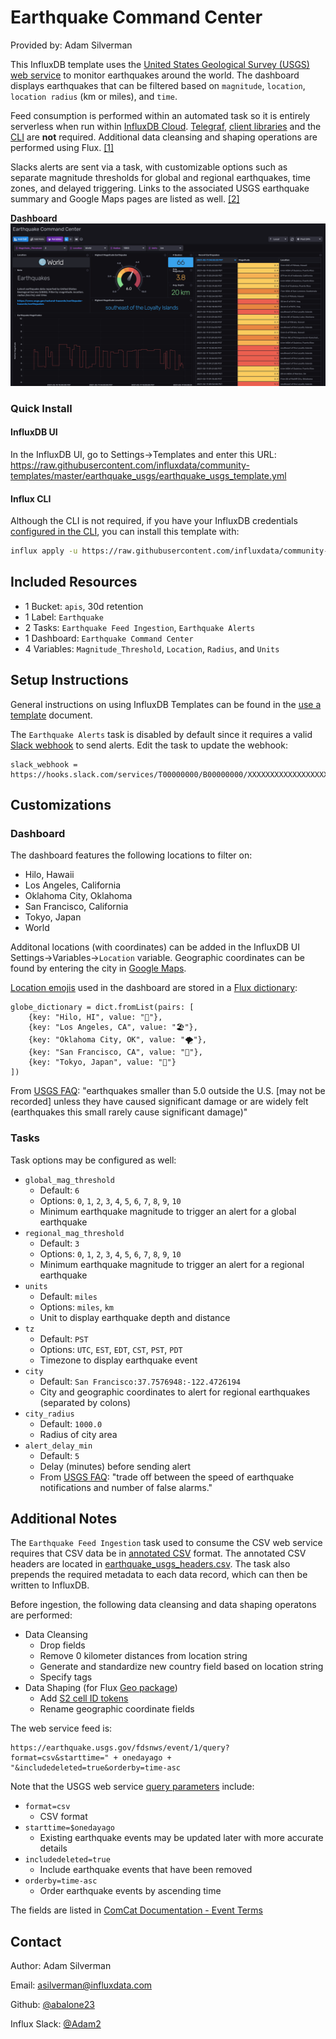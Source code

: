 # Earthquake Command Center

Provided by: Adam Silverman

This InfluxDB template uses the [United States Geological Survey (USGS) web service](https://earthquake.usgs.gov/fdsnws/event/1/) to monitor earthquakes around the world. The dashboard displays earthquakes that can be filtered based on `magnitude`, `location`, `location radius` (km or miles), and `time`.

Feed consumption is performed within an automated task so it is entirely serverless when run within [InfluxDB Cloud](https://www.influxdata.com/products/influxdb-cloud/). [Telegraf](https://www.influxdata.com/time-series-platform/telegraf/), [client libraries](https://docs.influxdata.com/influxdb/cloud/tools/client-libraries/) and the [CLI](https://docs.influxdata.com/influxdb/cloud/tools/clis/) are **not** required. Additional data cleansing and shaping operations are performed using Flux. [[1]](https://www.github.com/influxdata/community-templates/tree/master/earthquake_usgs#additional-notes)

Slacks alerts are sent via a task, with customizable options such as separate magnitude thresholds for global and regional earthquakes, time zones, and delayed triggering. Links to the associated USGS earthquake summary and Google Maps pages are listed as well. [[2]](https://www.github.com/influxdata/community-templates/tree/master/earthquake_usgs#tasks)

**Dashboard**
![Earthquake Monitoring Dashboard](earthquake_monitoring.png)

### Quick Install

#### InfluxDB UI
In the InfluxDB UI, go to Settings->Templates and enter this URL: https://raw.githubusercontent.com/influxdata/community-templates/master/earthquake_usgs/earthquake_usgs_template.yml

#### Influx CLI
Although the CLI is not required, if you have your InfluxDB credentials
[configured in the CLI](https://v2.docs.influxdata.com/v2.0/reference/cli/influx/config/),
you can install this template with:

```sh
influx apply -u https://raw.githubusercontent.com/influxdata/community-templates/master/earthquake_usgs/earthquake_usgs_template.yml
```

## Included Resources
  - 1 Bucket: `apis`, 30d retention
  - 1 Label: `Earthquake`
  - 2 Tasks: `Earthquake Feed Ingestion`, `Earthquake Alerts`
  - 1 Dashboard: `Earthquake Command Center`
  - 4 Variables: `Magnitude_Threshold`, `Location`, `Radius`, and `Units`

## Setup Instructions
General instructions on using InfluxDB Templates can be found in the [use a template](../docs/use_a_template.md) document.

The `Earthquake Alerts` task is disabled by default since it requires a valid [Slack webhook](https://api.slack.com/messaging/webhooks) to send alerts.
Edit the task to update the webhook:
```
slack_webhook = https://hooks.slack.com/services/T00000000/B00000000/XXXXXXXXXXXXXXXXXXXXXXXX
```

## Customizations
### Dashboard

The dashboard features the following locations to filter on:
- Hilo, Hawaii
- Los Angeles, California
- Oklahoma City, Oklahoma
- San Francisco, California
- Tokyo, Japan
- World

Additonal locations (with coordinates) can be added in the InfluxDB UI Settings->Variables->`Location` variable. Geographic coordinates can be found by entering the city in [Google Maps](https://www.google.com/maps/).

[Location emojis](https://emojipedia.org/travel-places/) used in the dashboard are stored in a [Flux dictionary](https://docs.influxdata.com/influxdb/v2.0/reference/flux/stdlib/dict/):
```
globe_dictionary = dict.fromList(pairs: [
    {key: "Hilo, HI", value: "🌋"},
    {key: "Los Angeles, CA", value: "🏖️"},
    {key: "Oklahoma City, OK", value: "🌪️"},
    {key: "San Francisco, CA", value: "🌉"},
    {key: "Tokyo, Japan", value: "🗾"}
])
```
From [USGS FAQ](https://www.usgs.gov/faqs/why-earthquake-was-reportedrecorded-network-x-or-i-felt-not-latest-earthquakes-maplist): "earthquakes smaller than 5.0 outside the U.S. [may not be recorded] unless they have caused significant damage or are widely felt (earthquakes this small rarely cause significant damage)"

### Tasks
Task options may be configured as well:

- `global_mag_threshold`
    - Default: `6`
    - Options: `0`, `1`, `2`, `3`, `4`, `5`, `6`, `7`, `8`, `9`, `10`
    - Minimum earthquake magnitude to trigger an alert for a global earthquake
- `regional_mag_threshold`
    - Default: `3`
    - Options: `0`, `1`, `2`, `3`, `4`, `5`, `6`, `7`, `8`, `9`, `10`
    - Minimum earthquake magnitude to trigger an alert for a regional earthquake
- `units`
    - Default: `miles`
    - Options: `miles`, `km`
    - Unit to display earthquake depth and distance
- `tz`
    - Default: `PST`
    - Options: `UTC`, `EST`, `EDT`, `CST`, `PST`, `PDT`
    - Timezone to display earthquake event
- `city`
    - Default: `San Francisco:37.7576948:-122.4726194`
    - City and geographic coordinates to alert for regional earthquakes (separated by colons)
- `city_radius`
    - Default: `1000.0`
    - Radius of city area
- `alert_delay_min`
    - Default: `5`
    - Delay (minutes) before sending alert
    - From [USGS FAQ](https://www.usgs.gov/faqs/why-do-some-earthquakes-disappear-maplist): "trade off between the speed of earthquake notifications and number of false alarms."

## Additional Notes
The `Earthquake Feed Ingestion` task used to consume the CSV web service requires that CSV data be in [annotated CSV](https://docs.influxdata.com/influxdb/v2.0/reference/syntax/annotated-csv/) format. The annotated CSV headers are located in [earthquake_usgs_headers.csv](https://raw.githubusercontent.com/influxdata/community-templates/master/earthquake_usgs/earthquake_usgs_headers.csv). The task also prepends the required metadata to each data record, which can then be written to InfluxDB.

Before ingestion, the following data cleansing and data shaping operatons are performed:
- Data Cleansing
    - Drop fields
    - Remove 0 kilometer distances from location string
    - Generate and standardize new country field based on location string
    - Specify tags
- Data Shaping (for Flux [Geo package](https://docs.influxdata.com/influxdb/v2.0/reference/flux/stdlib/experimental/geo/))
    - Add [S2 cell ID tokens](https://docs.influxdata.com/influxdb/v2.0/reference/flux/stdlib/experimental/geo/s2cellidtoken/) 
    - Rename geographic coordinate fields

The web service feed is:
```
https://earthquake.usgs.gov/fdsnws/event/1/query?format=csv&starttime=" + onedayago + "&includedeleted=true&orderby=time-asc
```
Note that the USGS web service [query parameters](https://earthquake.usgs.gov/fdsnws/event/1/#parameters) include:
- `format=csv`
    - CSV format
- `starttime=$onedayago`
    - Existing earthquake events may be updated later with more accurate details
- `includedeleted=true`
    - Include earthquake events that have been removed
- `orderby=time-asc`
    - Order earthquake events by ascending time

The fields are listed in [ComCat Documentation - Event Terms](https://earthquake.usgs.gov/data/comcat/data-eventterms.php)

## Contact

Author: Adam Silverman

Email: <a href="mailto:asilverman@influxdata.com">asilverman@influxdata.com</a>

Github: <a href="https://github.com/abalone23">@abalone23</a>

Influx Slack: <a href="https://influxdata.com/slack" rel="nofollow">@Adam2</a>